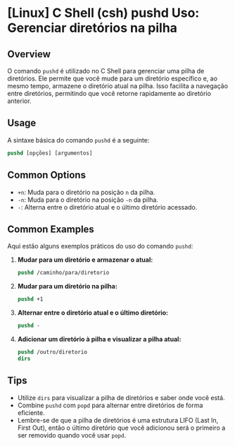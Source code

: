 # [Linux] C Shell (csh) pushd Uso: Gerenciar diretórios na pilha

## Overview
O comando `pushd` é utilizado no C Shell para gerenciar uma pilha de diretórios. Ele permite que você mude para um diretório específico e, ao mesmo tempo, armazene o diretório atual na pilha. Isso facilita a navegação entre diretórios, permitindo que você retorne rapidamente ao diretório anterior.

## Usage
A sintaxe básica do comando `pushd` é a seguinte:

```csh
pushd [opções] [argumentos]
```

## Common Options
- `+n`: Muda para o diretório na posição `n` da pilha.
- `-n`: Muda para o diretório na posição `-n` da pilha.
- `-`: Alterna entre o diretório atual e o último diretório acessado.

## Common Examples
Aqui estão alguns exemplos práticos do uso do comando `pushd`:

1. **Mudar para um diretório e armazenar o atual:**
   ```csh
   pushd /caminho/para/diretorio
   ```

2. **Mudar para um diretório na pilha:**
   ```csh
   pushd +1
   ```

3. **Alternar entre o diretório atual e o último diretório:**
   ```csh
   pushd -
   ```

4. **Adicionar um diretório à pilha e visualizar a pilha atual:**
   ```csh
   pushd /outro/diretorio
   dirs
   ```

## Tips
- Utilize `dirs` para visualizar a pilha de diretórios e saber onde você está.
- Combine `pushd` com `popd` para alternar entre diretórios de forma eficiente.
- Lembre-se de que a pilha de diretórios é uma estrutura LIFO (Last In, First Out), então o último diretório que você adicionou será o primeiro a ser removido quando você usar `popd`.
